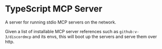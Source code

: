 # TypeScript MCP Server

A server for running stdio MCP servers on the network.

Given a list of installable MCP server references such as `github:v-3/discordmcp` and its envs, this will boot up the servers and serve them over http.

